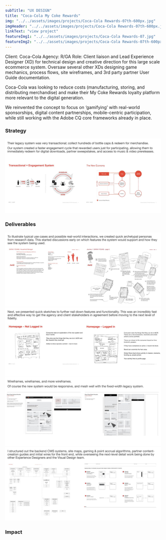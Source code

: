 ```yaml
---
subTitle: "UX DESIGN" 
title: "Coca-Cola My Coke Rewards"
img: "../../assets/images/projects/Coca-Cola Rewards-07th-600px.jpg"
imgHeader: "../../assets/images/projects/Coca-Cola Rewards-07th-600px.jpg"
linkText: "view project"
featureImg1: "../../assets/images/projects/Coca-Cola Rewards-07.jpg"
featureImg2: "../../assets/images/projects/Coca-Cola Rewards-07th-600px.jpg"
---
```

Client: Coca-Cola Agency: R/GA Role: Client liaison and Lead Experience Designer (XD) for technical design and creative direction for this large scale ecommerce system. Oversaw several other XDs designing game mechanics, process flows, site wireframes, and 3rd party partner User Guide documentation.

Coca-Cola was looking to reduce costs (manufacturing, storing, and distributing merchandise) and make their My Coke Rewards loyalty platform more relevant to the digital generation. 

We reinvented the concept to focus on ‘gamifying’ with real-world sponsorships, digital content partnerships, mobile-centric participation, while still working with the Adobe CQ core frameworks already in place. 

### Strategy ###
![deliverables slide image 2](<../../assets/images/projects/Coca-Cola Rewards-02.jpg>)
### Deliverables ###
![deliverables slide image 3](<../../assets/images/projects/Coca-Cola Rewards-03.jpg>)
![deliverables slide image 4](<../../assets/images/projects/Coca-Cola Rewards-04.jpg>)
![deliverables slide image 5](<../../assets/images/projects/Coca-Cola Rewards-05.jpg>)
![deliverables slide image 6](<../../assets/images/projects/Coca-Cola Rewards-06.jpg>)
### Impact ###